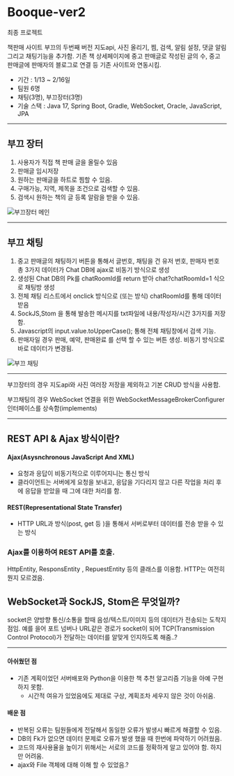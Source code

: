 # Booque-ver2
최종 프로젝트

책판매 사이트 부끄의 두번째 버전 
지도api, 사진 올리기, 찜, 검색, 알림 설정, 댓글 알림 그리고 채팅기능을 추가함.
기존 책 상세페이지에 중고 판매글로 작성된 글의 수, 중고 판매글에 판매자의 블로그로 연결 등 기존 사이트와 연동시킴.



- 기간 : 1/13 ~ 2/16일
- 팀원 6명 
- 채팅(3명), 부끄장터(3명)
- 기술 스택 : Java 17, Spring Boot, Gradle, WebSocket, Oracle, JavaScript, JPA

---
## 부끄 장터
1. 사용자가 직접 책 판매 글을 올릴수 있음
2. 판매글 임시저장
3. 원하는 판매글을 하트로 찜할 수 있음.
4. 구매가능, 지역, 제목을 조건으로 검색할 수 있음.
5. 검색시 원하는 책의 글 등록 알람을 받을 수 있음.

![부끄장터 메인](https://cdn.discordapp.com/attachments/1047044304859828280/1075707786882723861/main1.JPG)


---
## 부끄 채팅 
1. 중고 판매글의 채팅하기 버튼을 통해서 글번호, 채팅을 건 유저 번호, 판매자 번호 총 3가지 데이터가 Chat DB에 ajax로 비동기 방식으로 생성
2. 생성된 Chat DB의 Pk를 chatRoomId를 return 받아 chat?chatRoomId=1 식으로 채팅방 생성 
3. 전체 채팅 리스트에서 onclick 방식으로 (또는 <a> 방식) chatRoomId를 통해 데이터 받음
4. SockJS,Stom 을 통해 발송한 메시지를 txt파일에 내용/작성자/시간 3가지를 저장함. 
5. Javascript의 input.value.toUpperCase(); 통해 전체 채팅창에서 검색 기능.
6. 판매자일 경우 판매, 예약, 판매완료 를 선택 할 수 있는 버튼 생성. 비동기 방식으로 바로 데이터가 변경됨.

![부끄 채팅](https://cdn.discordapp.com/attachments/1053972713900871730/1077612989282258974/KakaoTalk_20230216_181935835_02.jpg)

---
부끄장터의 경우 지도api와 사진 여러장 저장을 제외하고 기본 CRUD 방식을 사용함.

부끄채팅의 경우 WebSocket 연결을 위한 WebSocketMessageBrokerConfigurer 인터페이스를 상속함(implements)

  
  
  
 ---
 ## REST API & Ajax 방식이란?
#### Ajax(Asysnchronous JavaScript And XML)
  - 요청과 응답이 비동기적으로 이루어지니는 통신 방식
  - 클라이언트는 서버에게 요청을 보내고, 응답을 기다리지 않고 다른 작업을 처리 후에 응답을 받았을 때 그에 대한 처리를 함. 
  #### REST(Representational State Transfer)
  - HTTP URL과 방식(post, get 등 )을 통해서 서버로부터 데이터를 전송 받을 수 있는 방식
  
  ### Ajax를 이용하여 REST API를 호출.
  
  HttpEntity, ResponsEntity , RepuestEntity 등의 클래스를 이용함. 
  HTTP는 여전히 뭔지 모르겠음.
  
  
  
  
 ## WebSocket과 SockJS, Stom은 무엇일까?
  
  socket은 양방향 통신/소통을 할때 음성/텍스트/이미지 등의 데이터가 전송되는 도착지점임. 
  예를 을어 포트 넘버나 URL같은 경로가 socket이 되어 TCP(Transmission Control Protocol)가 전달하는 데이터를 알맞게 인지하도록 해줌..?
  
  
  
  
  ---
  
  #### 아쉬웠던 점
  - 기존 계획이었던 서버배포와 Python을 이용한 책 추천 알고리즘 기능을 아예 구현하지 못함. 
      - 시간적 여유가 있었음에도 제대로 구상, 계획조차 세우지 않은 것이 아쉬움. 
  #### 배운 점
-  반복된 오류는 팀원들에게 전달해서 동일한 오류가 발생시 빠르게 해결할 수 있음.
  - DB의 Fk가 없으면 데이터 문제로 오류가 발생 했을 때 한번에 파악하기 어려웠음.
 - 코드의 재사용율을 높이기 위해서는 서로의 코드를 정확하게 알고 있어야 함. 하지만 어려움.
  - ajax와 File 객체에 대해 이해 할 수 있었음.?
  



